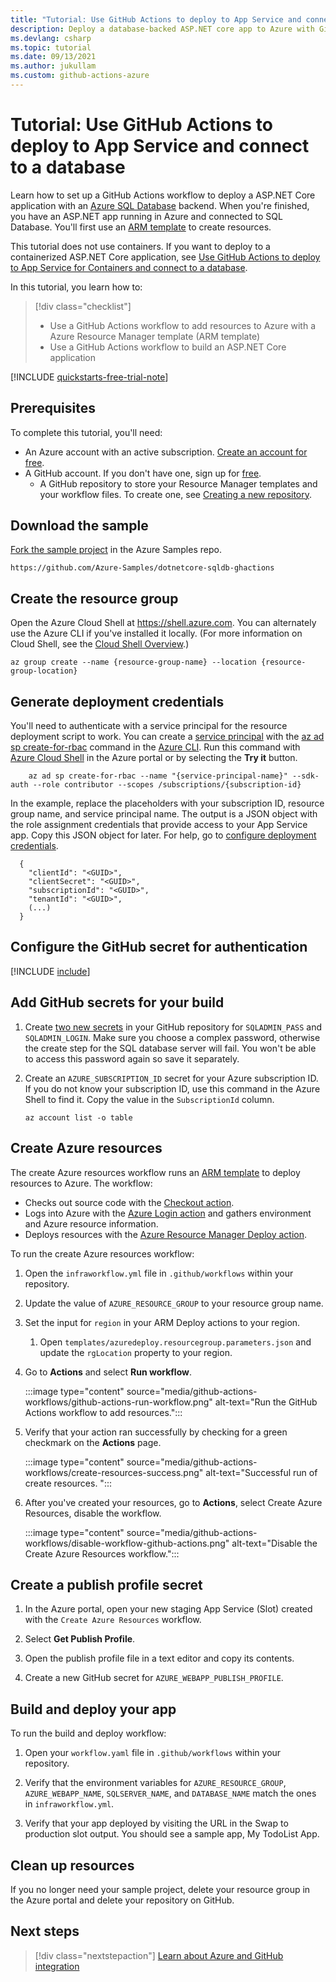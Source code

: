 ```yaml
---
title: "Tutorial: Use GitHub Actions to deploy to App Service and connect to a database"
description: Deploy a database-backed ASP.NET core app to Azure with GitHub Actions
ms.devlang: csharp
ms.topic: tutorial
ms.date: 09/13/2021
ms.author: jukullam
ms.custom: github-actions-azure
---
```


# Tutorial: Use GitHub Actions to deploy to App Service and connect to a database

Learn how to set up a GitHub Actions workflow to deploy a ASP.NET Core application with an [Azure SQL Database](/azure/azure-sql/database/sql-database-paas-overview) backend. When you're finished, you have an ASP.NET app running in Azure and connected to SQL Database. You'll first use an [ARM template](../azure-resource-manager/templates/overview.md) to create resources.

This tutorial does not use containers. If you want to deploy to a containerized ASP.NET Core application, see [Use GitHub Actions to deploy to App Service for Containers and connect to a database](app-service-sql-github-actions.md).

In this tutorial, you learn how to:

> [!div class="checklist"]
>
> - Use a GitHub Actions workflow to add resources to Azure with a Azure Resource Manager template (ARM template)
> - Use a GitHub Actions workflow to build an ASP.NET Core application

[!INCLUDE [quickstarts-free-trial-note](../../includes/quickstarts-free-trial-note.md)]

## Prerequisites

To complete this tutorial, you'll need:

- An Azure account with an active subscription. [Create an account for free](https://azure.microsoft.com/free/?WT.mc_id=A261C142F).
- A GitHub account. If you don't have one, sign up for [free](https://github.com/join).
  - A GitHub repository to store your Resource Manager templates and your workflow files. To create one, see [Creating a new repository](https://docs.github.com/en/github/creating-cloning-and-archiving-repositories/creating-a-new-repository).

## Download the sample

[Fork the sample project](https://github.com/Azure-Samples/dotnetcore-sqldb-ghactions) in the Azure Samples repo.

```
https://github.com/Azure-Samples/dotnetcore-sqldb-ghactions
```

## Create the resource group

Open the Azure Cloud Shell at https://shell.azure.com. You can alternately use the Azure CLI if you've installed it locally. (For more information on Cloud Shell, see the [Cloud Shell Overview](../cloud-shell/overview.md).)

```azurecli-interactive
az group create --name {resource-group-name} --location {resource-group-location}
```

## Generate deployment credentials

You'll need to authenticate with a service principal for the resource deployment script to work. You can create a [service principal](../active-directory/develop/app-objects-and-service-principals.md#service-principal-object) with the [az ad sp create-for-rbac](/cli/azure/ad/sp#az-ad-sp-create-for-rbac) command in the [Azure CLI](/cli/azure/). Run this command with [Azure Cloud Shell](https://shell.azure.com/) in the Azure portal or by selecting the **Try it** button.

```azurecli-interactive
    az ad sp create-for-rbac --name "{service-principal-name}" --sdk-auth --role contributor --scopes /subscriptions/{subscription-id}
```

In the example, replace the placeholders with your subscription ID, resource group name, and service principal name. The output is a JSON object with the role assignment credentials that provide access to your App Service app. Copy this JSON object for later. For help, go to [configure deployment credentials](https://github.com/Azure/login#configure-deployment-credentials).

```output
  {
    "clientId": "<GUID>",
    "clientSecret": "<GUID>",
    "subscriptionId": "<GUID>",
    "tenantId": "<GUID>",
    (...)
  }
```

## Configure the GitHub secret for authentication

[!INCLUDE [include](~/articles/reusable-content/github-actions/create-secrets-service-principal.md)]

## Add GitHub secrets for your build

1. Create [two new secrets](https://docs.github.com/en/actions/reference/encrypted-secrets#creating-encrypted-secrets-for-a-repository) in your GitHub repository for `SQLADMIN_PASS` and `SQLADMIN_LOGIN`. Make sure you choose a complex password, otherwise the create step for the SQL database server will fail. You won't be able to access this password again so save it separately.

2. Create an `AZURE_SUBSCRIPTION_ID` secret for your Azure subscription ID. If you do not know your subscription ID, use this command in the Azure Shell to find it. Copy the value in the `SubscriptionId` column.
    ```azurecli
    az account list -o table
    ```
 
## Create Azure resources

The create Azure resources workflow runs an [ARM template](../azure-resource-manager/templates/overview.md) to deploy resources to Azure. The workflow:

- Checks out source code with the [Checkout action](https://github.com/marketplace/actions/checkout).
- Logs into Azure with the [Azure Login action](https://github.com/marketplace/actions/azure-login) and gathers environment and Azure resource information.
- Deploys resources with the [Azure Resource Manager Deploy action](https://github.com/marketplace/actions/deploy-azure-resource-manager-arm-template).

To run the create Azure resources workflow:

1. Open the `infraworkflow.yml` file in `.github/workflows` within your repository.

1. Update the value of `AZURE_RESOURCE_GROUP` to your resource group name.

1. Set the input for `region` in your ARM Deploy actions to your region. 
    1. Open `templates/azuredeploy.resourcegroup.parameters.json` and update the `rgLocation` property to your region.
 
1. Go to **Actions** and select **Run workflow**.

   :::image type="content" source="media/github-actions-workflows/github-actions-run-workflow.png" alt-text="Run the GitHub Actions workflow to add resources.":::

1. Verify that your action ran successfully by checking for a green checkmark on the **Actions** page.

   :::image type="content" source="media/github-actions-workflows/create-resources-success.png" alt-text="Successful run of create resources. ":::

1. After you've created your resources, go to **Actions**, select Create Azure Resources, disable the workflow. 
 
    :::image type="content" source="media/github-actions-workflows/disable-workflow-github-actions.png" alt-text="Disable the Create Azure Resources workflow.":::

## Create a publish profile secret

1. In the Azure portal, open your new staging App Service (Slot) created with the `Create Azure Resources` workflow.

1. Select **Get Publish Profile**.

1. Open the publish profile file in a text editor and copy its contents. 

1. Create a new GitHub secret for `AZURE_WEBAPP_PUBLISH_PROFILE`. 

## Build and deploy your app

To run the build and deploy workflow:

1. Open your `workflow.yaml` file in `.github/workflows` within your repository.

1. Verify that the environment variables for `AZURE_RESOURCE_GROUP`, `AZURE_WEBAPP_NAME`, `SQLSERVER_NAME`, and `DATABASE_NAME` match the ones in `infraworkflow.yml`.

1. Verify that your app deployed by visiting the URL in the Swap to production slot output. You should see a sample app, My TodoList App. 
 
## Clean up resources

If you no longer need your sample project, delete your resource group in the Azure portal and delete your repository on GitHub. 

## Next steps

> [!div class="nextstepaction"]
> [Learn about Azure and GitHub integration](/azure/developer/github/)
